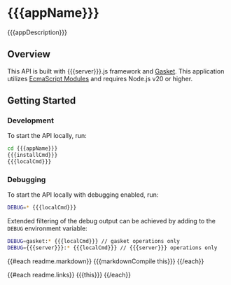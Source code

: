 # {{{appName}}}

{{{appDescription}}}

## Overview

This API is built with {{{server}}}.js framework and [Gasket](https://gasket.dev/). This application utilizes [EcmaScript Modules] and requires Node.js v20 or higher.

## Getting Started

### Development

To start the API locally, run:

```bash
cd {{{appName}}}
{{{installCmd}}}
{{{localCmd}}}
```

### Debugging

To start the API locally with debugging enabled, run:

```bash
DEBUG=* {{{localCmd}}}
```

Extended filtering of the debug output can be achieved by adding to the `DEBUG` environment variable:

```bash
DEBUG=gasket:* {{{localCmd}}} // gasket operations only
DEBUG={{{server}}}:* {{{localCmd}}} // {{{server}}} operations only
```

{{#each readme.markdown}}
{{{markdownCompile this}}}
{{/each}}
<!-- LINKS -->
[EcmaScript Modules]: https://developer.mozilla.org/en-US/docs/Web/JavaScript/Guide/Modules
{{#each readme.links}}
{{{this}}}
{{/each}}
